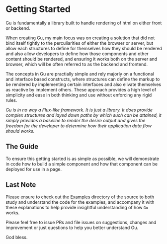 Getting Started
===============

Gu is fundamentally a library built to handle rendering of html on either front or backend.

When creating Gu, my main focus was on creating a solution that did not bind itself tightly to the perculiarities of either the browser or server, but allow each structures to define for themselves how they should be rendered and also allow developers to define how those components and other content should be rendered, and ensuring it works both on the server and browser, which will be often referred to as the backend and frontend.

The concepts in Gu are practially simple and rely majorly on a functional and interface based constructs, where structures can define the markup to be rendered by implementing certain interfaces and also elivate themselves as reactive by implement others. These approach provides a high level of simplicity and ease in both thinking and use without enforcing any rigid rules.

*Gu is in no way a Flux-like framework. It is just a library. It does provide complex structures and layed down paths by which such can be attained, it simply provides a baseline to render the desire output and gives the freedom for the developer to determine how their application data flow should works.*

The Guide
---------
To ensure this getting started is as simple as possible, we will demonstrate in code
how to build a simple component and how that component can be deployed for use in a page.


Last Note
---------

Please ensure to check out the [Examples](../examples) directory of the source to both study and understand the code for the examples, and accompany it with these explanations to help provide insightful understanding of how `Gu` works.

Please feel free to issue PRs and file issues on suggestions, changes and improvement or just questions to help you better understand Gu.

God bless.
